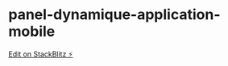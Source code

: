 # panel-dynamique-application-mobile

[Edit on StackBlitz ⚡️](https://stackblitz.com/edit/nativescript-stackblitz-templates-t569ff)